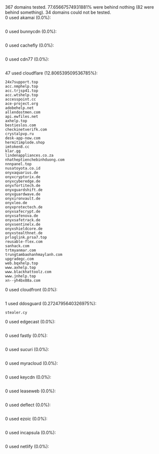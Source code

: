 367 domains tested. 77.65667574931881% were behind nothing (82 were behind something). 34 domains could not be tested.<br>
0 used akamai (0.0%):
```

```

0 used bunnycdn (0.0%):
```

```

0 used cachefly (0.0%):
```

```

0 used cdn77 (0.0%):
```

```

47 used cloudflare (12.806539509536785%):
```
24x7support.top
acc.nmphelp.top
acc.trjsp41.top
acc.wtshelp.top
accesspoint.cc
ace-project.org
adobehelp.net
allendostmen.com
api.ewfiles.net
axhelp.top
bestieslos.com
checkinetverifk.com
crystalpvp.ru
desk-app-now.com
hermitimplode.shop
imtoken8.cc
klar.gg
lindenappliances.co.za
nhatheptienchebinhduong.com
nnnpanel.top
nusatoyota.co.id
onyxaquarius.de
onyxcryptorix.de
onyxcyberedge.de
onyxfortitech.de
onyxguardshift.de
onyxguardwave.de
onyxironvault.de
onyxleo.de
onyxprotectech.de
onyxsafecrypt.de
onyxsafenova.de
onyxsafetrack.de
onyxsentinelx.de
onyxshieldcore.de
onyxstealthnet.de
prloglink.prsa7.top
reusable-flex.com
sanhack.com
trtmyanmar.com
trungtambaohanhmaylanh.com
upgradegc.com
web.bqxhelp.top
www.axhelp.top
www.blackhattoolz.com
www.jnhelp.top
xn--yh4bx88a.com
```

0 used cloudfront (0.0%):
```

```

1 used ddosguard (0.2724795640326975%):
```
stealer.cy
```

0 used edgecast (0.0%):
```

```

0 used fastly (0.0%):
```

```

0 used sucuri (0.0%):
```

```

0 used myracloud (0.0%):
```

```

0 used keycdn (0.0%):
```

```

0 used leaseweb (0.0%):
```

```

0 used deflect (0.0%):
```

```

0 used ezoic (0.0%):
```

```

0 used incapsula (0.0%):
```

```

0 used netlify (0.0%):
```

```
